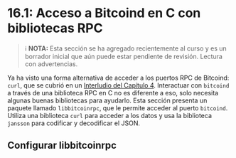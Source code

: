 # 16.1: Acceso a Bitcoind en C con bibliotecas RPC

> :information_source: **NOTA:** Esta sección se ha agregado recientemente al curso y es un borrador inicial que aún puede estar pendiente de revisión. Lectura con advertencias.

Ya ha visto una forma alternativa de acceder a los puertos RPC de Bitcoind: `curl`, que se cubrió en un [Interludio del Capítulo 4](04_4__Interludio_Usando_Curl.md). Interactuar con  `bitcoind` a través de una biblioteca RPC en C no es diferente a eso, solo necesita algunas buenas bibliotecas para ayudarlo. Esta sección presenta un paquete llamado  `libbitcoinrpc`, que le permite acceder al puerto  `bitcoind`.  Utiliza una biblioteca `curl` para acceder a los datos y usa la biblioteca `jansson`  para codificar y decodificar el JSON.

## Configurar libbitcoinrpc

